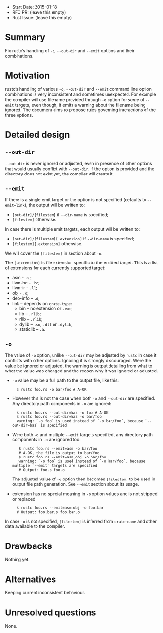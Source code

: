 - Start Date: 2015-01-18
- RFC PR: (leave this empty)
- Rust Issue: (leave this empty)

# Summary

Fix rustc’s handling of `-o`, `--out-dir` and `--emit` options and their combinations.

# Motivation

rustc’s handling of various `-o`, `--out-dir` and `--emit` command line option combinations is very
inconsistent and sometimes unexpected. For example the compiler will use filename provided through
`-o` option for *some* of `--emit` targets, even though, it emits a warning about the filename
being ignored. The document aims to propose rules governing interactions of the three options.

# Detailed design

## `--out-dir`

`--out-dir` is never ignored or adjusted, even in presence of other options that would usually
conflict with `--out-dir`. If the option is provided and the directory does not exist yet, the
compiler will create it.

## `--emit`

If there is a single emit target or the option is not specified (defaults to `--emit=link`), the
output will be written to:

* `[out-dir]/[filestem]` if `--dir-name` is specified;
* `[filestem]` otherwise.

In case there is multiple emit targets, each output will be written to:

* `[out-dir]/[filestem][.extension]` if `--dir-name` is specified;
* `[filestem][.extension]` otherwise.

We will cover the `[filestem]` in section about `-o`.

The `[.extension]` is file extension specific to the emitted target. This is a list of extensions
for each currently supported target:

* asm - `.s`;
* llvm-bc - `.bc`;
* llvm-ir - `.ll`;
* obj - `.o`;
* dep-info – `.d`;
* link – depends on `crate-type`:
  * bin – no extension or `.exe`;
  * lib – `.rlib`;
  * rlib – `.rlib`;
  * dylib – `.so`, `.dll` or `.dylib`;
  * staticlib – `.a`.

## `-o`

The value of `-o` option, unlike `--out-dir` may be adjusted by `rustc` in case it conflicts with
other options. Ignoring it is strongly discouraged. Were the value be ignored or adjusted, the
warning is output detailing from what to what the value was changed and the reason why it was
ignored or adjusted.

* `-o` value may be a full path to the output file, like this:

        $ rustc foo.rs -o bar/foo # A-OK

* However this is not the case when both `-o` and `--out-dir` are specified. Any directory path
  components in `-o` are ignored:

        $ rustc foo.rs --out-dir=baz -o foo # A-OK
        $ rustc foo.rs --out-dir=baz -o bar/foo
        warning: `-o foo` is used instead of `-o bar/foo`, because `--out-dir=baz` is specified

* Were both `-o` and multiple `--emit` targets specified, any directory path components in `-o` are
  ignored too:

         $ rustc foo.rs --emit=asm -o bar/foo
         # A-OK, the file is output to bar/foo
         $ rustc foo.rs --emit=asm,obj -o bar/foo
         warning: `-o foo` is used instead of `-o bar/foo`, because multiple `--emit` targets are specified
         # Output: foo.s foo.o

    The adjusted value of `-o` option then becomes `[filestem]` to be used in output file path
    generation. See `--emit` section about its usage.

* extension has no special meaning in `-o` option values and is not stripped or replaced:

        $ rustc foo.rs --emit=asm,obj -o foo.bar
        # Output: foo.bar.s foo.bar.o

In case `-o` is not specified, `[filestem]` is inferred from `crate-name` and other data available
to the compiler.

# Drawbacks

Nothing yet.

# Alternatives

Keeping current inconsistent behaviour.

# Unresolved questions

None.
